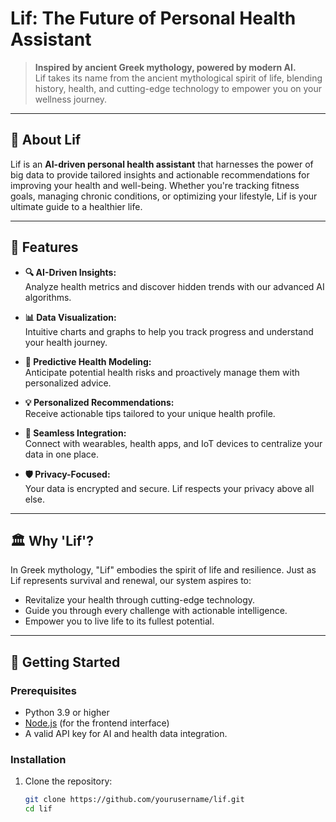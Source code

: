 # **Lif: The Future of Personal Health Assistant**

> **Inspired by ancient Greek mythology, powered by modern AI.**  
> Lif takes its name from the ancient mythological spirit of life, blending history, health, and cutting-edge technology to empower you on your wellness journey.

---

## 🌟 **About Lif**
Lif is an **AI-driven personal health assistant** that harnesses the power of big data to provide tailored insights and actionable recommendations for improving your health and well-being. Whether you're tracking fitness goals, managing chronic conditions, or optimizing your lifestyle, Lif is your ultimate guide to a healthier life.

---

## 🚀 **Features**
- **🔍 AI-Driven Insights:**  
  Analyze health metrics and discover hidden trends with our advanced AI algorithms.  

- **📊 Data Visualization:**  
  Intuitive charts and graphs to help you track progress and understand your health journey.

- **🧠 Predictive Health Modeling:**  
  Anticipate potential health risks and proactively manage them with personalized advice.

- **💡 Personalized Recommendations:**  
  Receive actionable tips tailored to your unique health profile.

- **🔗 Seamless Integration:**  
  Connect with wearables, health apps, and IoT devices to centralize your data in one place.

- **🛡️ Privacy-Focused:**  
  Your data is encrypted and secure. Lif respects your privacy above all else.

---

## 🏛️ **Why 'Lif'?**
In Greek mythology, "Lif" embodies the spirit of life and resilience. Just as Lif represents survival and renewal, our system aspires to:
- Revitalize your health through cutting-edge technology.
- Guide you through every challenge with actionable intelligence.
- Empower you to live life to its fullest potential.

---

## 🔧 **Getting Started**
### Prerequisites
- Python 3.9 or higher
- [Node.js](https://nodejs.org/) (for the frontend interface)
- A valid API key for AI and health data integration.

### Installation
1. Clone the repository:
   ```bash
   git clone https://github.com/yourusername/lif.git
   cd lif
